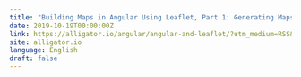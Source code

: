 ```yaml
---
title: "Building Maps in Angular Using Leaflet, Part 1: Generating Maps"
date: 2019-10-19T00:00:00Z
link: https://alligator.io/angular/angular-and-leaflet/?utm_medium=RSS&utm_source=news.12bit.vn
site: alligator.io
language: English
draft: false
---
```

